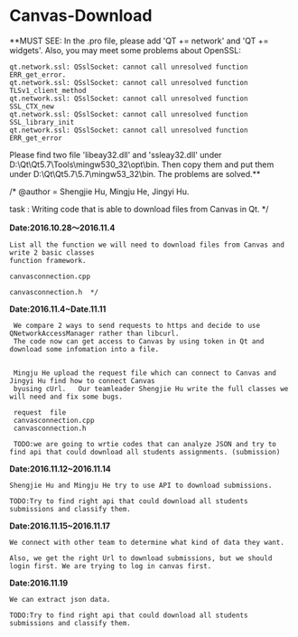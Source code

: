 # Canvas-Download

**MUST SEE: In the .pro file, please add 'QT += network' and 'QT += widgets'. Also, you may meet some problems about OpenSSL:
	
	qt.network.ssl: QSslSocket: cannot call unresolved function ERR_get_error.
	qt.network.ssl: QSslSocket: cannot call unresolved function TLSv1_client_method
	qt.network.ssl: QSslSocket: cannot call unresolved function SSL_CTX_new
	qt.network.ssl: QSslSocket: cannot call unresolved function SSL_library_init
	qt.network.ssl: QSslSocket: cannot call unresolved function ERR_get_error
Please find two file 'libeay32.dll' and 'ssleay32.dll' under D:\Qt\Qt5.7\Tools\mingw530_32\opt\bin. Then copy them and put them under D:\Qt\Qt5.7\5.7\mingw53_32\bin. The problems are solved.**

/*
@author = Shengjie Hu, Mingju He, Jingyi Hu. 


task : Writing code that is able to download files from Canvas in Qt.
*/  
 
 
**Date:2016.10.28～2016.11.4** 
   
    List all the function we will need to download files from Canvas and write 2 basic classes 
    function framework.  
    
    canvasconnection.cpp
    
    canvasconnection.h  */


**Date:2016.11.4~Date.11.11**

     We compare 2 ways to send requests to https and decide to use QNetworkAccessManager rather than libcurl. 
     The code now can get access to Canvas by using token in Qt and download some infomation into a file.
     
     
     Mingju He upload the request file which can connect to Canvas and  Jingyi Hu find how to connect Canvas
     byusing cUrl.   Our teamleader Shengjie Hu write the full classes we will need and fix some bugs. 
     
     request  file 
     canvasconnection.cpp
     canvasconnection.h  
     
     TODO:we are going to wrtie codes that can analyze JSON and try to find api that could download all students assignments. (submission)

**Date:2016.11.12~2016.11.14**  

	Shengjie Hu and Mingju He try to use API to download submissions.

	TODO:Try to find right api that could download all students submissions and classify them. 
	
**Date:2016.11.15~2016.11.17**  

	We connect with other team to determine what kind of data they want.
	
	Also, we get the right Url to download submissions, but we should login first. We are trying to log in canvas first.

**Date:2016.11.19**  

	We can extract json data.
	
	TODO:Try to find right api that could download all students submissions and classify them.
